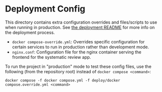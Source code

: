 # Deployment Config

This directory contains extra configuration overrides and files/scripts to use when running in production.  See [the deployment README](../scripts/ci/README.md) for more info on the deployment process.

- `docker compose-override.yml`: Overrides specific configuration for certain services to run in production rather than development mode.
- `nginx.conf`: Configuration file for the nginx container serving the frontend for the systematic review app.

To run the project in "production" mode to test these config files, use the following (from the repository root) instead of `docker compose <command>`:

    docker compose -f docker compose.yml -f deploy/docker compose.override.yml <command>
